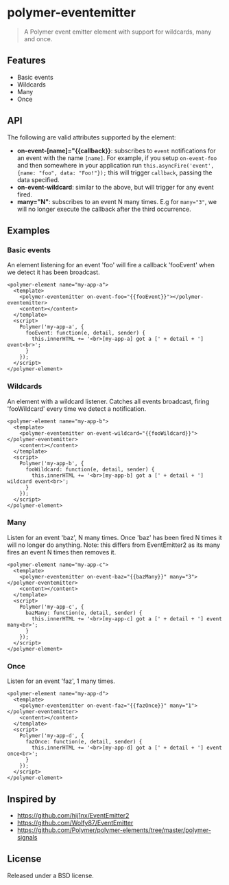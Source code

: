 polymer-eventemitter
===================

> A Polymer event emitter element with support for wildcards, many and once.

## Features

* Basic events
* Wildcards
* Many
* Once

## API

The following are valid attributes supported by the element:

* **on-event-[name]="{{callback}}**: subscribes to `event` notifications for an event with the name `[name]`. For example, if you setup `on-event-foo` and then somewhere in your application run `this.asyncFire('event', {name: "foo", data: "Foo!"});` this will trigger `callback`, passing the data specified.
* **on-event-wildcard**: similar to the above, but will trigger for any event fired.
* **many="N"**: subscribes to an event N many times. E.g for `many="3"`, we will no longer execute the callback after the third occurrence.

## Examples

### Basic events

An element listening for an event 'foo' will fire a callback 'fooEvent' when we detect it has been broadcast.

```
<polymer-element name="my-app-a">
  <template>
    <polymer-eventemitter on-event-foo="{{fooEvent}}"></polymer-eventemitter>
    <content></content>
  </template>
  <script>
    Polymer('my-app-a', {
      fooEvent: function(e, detail, sender) {
        this.innerHTML += '<br>[my-app-a] got a [' + detail + '] event<br>';
      }
    });
  </script>
</polymer-element>
```

### Wildcards

An element with a wildcard listener. Catches all events broadcast, firing 'fooWildcard' every time we detect a notification.

```
<polymer-element name="my-app-b">
  <template>
    <polymer-eventemitter on-event-wildcard="{{fooWildcard}}"></polymer-eventemitter>
    <content></content>
  </template>
  <script>
    Polymer('my-app-b', {
      fooWildcard: function(e, detail, sender) {
        this.innerHTML += '<br>[my-app-b] got a [' + detail + '] wildcard event<br>';
      }
    });
  </script>
</polymer-element>
```

### Many

Listen for an event 'baz', N many times. Once 'baz' has been fired N times it will no longer do anything. Note: this differs from EventEmitter2 as its many fires an event N times then removes it.

```
<polymer-element name="my-app-c">
  <template>
    <polymer-eventemitter on-event-baz="{{bazMany}}" many="3"></polymer-eventemitter>
    <content></content>
  </template>
  <script>
    Polymer('my-app-c', {
      bazMany: function(e, detail, sender) {
        this.innerHTML += '<br>[my-app-c] got a [' + detail + '] event many<br>';
      }
    });
  </script>
</polymer-element>
```

### Once

Listen for an event 'faz', 1 many times.

```
<polymer-element name="my-app-d">
  <template>
    <polymer-eventemitter on-event-faz="{{fazOnce}}" many="1"></polymer-eventemitter>
    <content></content>
  </template>
  <script>
    Polymer('my-app-d', {
      fazOnce: function(e, detail, sender) {
        this.innerHTML += '<br>[my-app-d] got a [' + detail + '] event once<br>';
      }
    });
  </script>
</polymer-element>
```

## Inspired by

* https://github.com/hij1nx/EventEmitter2
* https://github.com/Wolfy87/EventEmitter
* https://github.com/Polymer/polymer-elements/tree/master/polymer-signals

## License

Released under a BSD license.